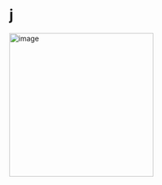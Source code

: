 # j
<img width="283" alt="image" src="https://github.com/Janghyunje/j/assets/174973099/b710c6ab-052b-4fda-b442-723d17067c83">
